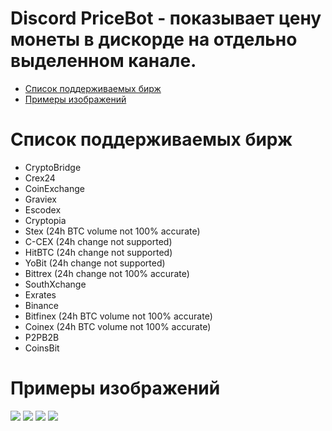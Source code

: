 # Discord PriceBot - показывает цену монеты в дискорде на отдельно выделенном канале.

- [Список поддерживаемых бирж](#Список-поддерживаемых-бирж)
- [Примеры изображений](#Примеры-изображений)

# <a name = "Список-поддерживаемых-бирж"></a> Список поддерживаемых бирж

- CryptoBridge
- Crex24
- CoinExchange
- Graviex
- Escodex
- Cryptopia
- Stex (24h BTC volume not 100% accurate)
- C-CEX (24h change not supported)
- HitBTC (24h change not supported)
- YoBit (24h change not supported)
- Bittrex (24h change not 100% accurate)
- SouthXchange
- Exrates
- Binance
- Bitfinex (24h BTC volume not 100% accurate)
- Coinex (24h BTC volume not 100% accurate)
- P2PB2B
- CoinsBit

# <a name = "Примеры-изображений"></a> Примеры изображений

<img src="https://i.imgur.com/rIm9HV0.png" /> 
<img src="https://i.imgur.com/6O4lR9g.png" /> 
<img src="https://i.imgur.com/rERmTJT.png" /> 
<img src="https://i.imgur.com/JQjhFCs.png" />
